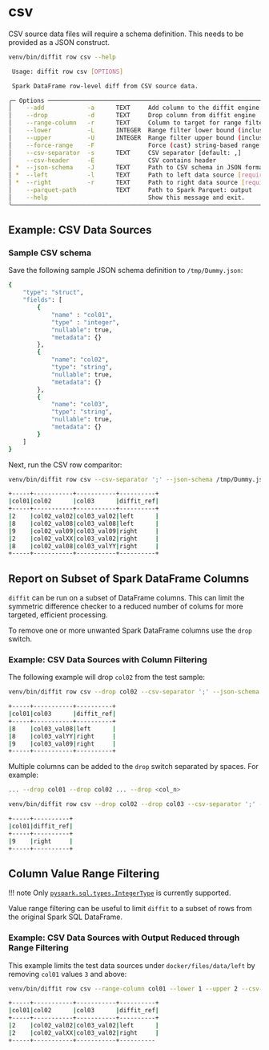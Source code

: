 # csv

CSV source data files will require a schema definition. This needs to be provided as a JSON construct.

``` sh
venv/bin/diffit row csv --help
```

``` sh title="diffit row csv usage message."
 Usage: diffit row csv [OPTIONS]

 Spark DataFrame row-level diff from CSV source data.

╭─ Options ──────────────────────────────────────────────────────────────────────────────────╮
│    --add            -a      TEXT     Add column to the diffit engine                       │
│    --drop           -d      TEXT     Drop column from diffit engine                        │
│    --range-column   -r      TEXT     Column to target for range filter                     │
│    --lower          -L      INTEGER  Range filter lower bound (inclusive)                  │
│    --upper          -U      INTEGER  Range filter upper bound (inclusive)                  │
│    --force-range    -F               Force (cast) string-based range column filter         │
│    --csv-separator  -s      TEXT     CSV separator [default: ,]                            │
│    --csv-header     -E               CSV contains header                                   │
│ *  --json-schema    -J      TEXT     Path to CSV schema in JSON format [required]          │
│ *  --left           -l      TEXT     Path to left data source [required]                   │
│ *  --right          -r      TEXT     Path to right data source [required]                  │
│    --parquet-path           TEXT     Path to Spark Parquet: output                         │
│    --help                            Show this message and exit.                           │
╰────────────────────────────────────────────────────────────────────────────────────────────╯
```

## Example: CSV Data Sources

### Sample CSV schema
Save the following sample JSON schema definition to `/tmp/Dummy.json`:
``` sh title="Example CSV JSON Schema."
{
    "type": "struct",
    "fields": [
        {
            "name" : "col01",
            "type" : "integer",
            "nullable": true,
            "metadata": {}
        },
        {
            "name": "col02",
            "type": "string",
            "nullable": true,
            "metadata": {}
        },
        {
            "name": "col03",
            "type": "string",
            "nullable": true,
            "metadata": {}
        }
    ]
}
```

Next, run the CSV row comparitor:
``` sh title="diffit row csv command."
venv/bin/diffit row csv --csv-separator ';' --json-schema /tmp/Dummy.json --left docker/files/data/left --right docker/files/data/right
```

``` sh title="diffit row csv example output."
+-----+-----------+-----------+----------+
|col01|col02      |col03      |diffit_ref|
+-----+-----------+-----------+----------+
|2    |col02_val02|col03_val02|left      |
|8    |col02_val08|col03_val08|left      |
|9    |col02_val09|col03_val09|right     |
|2    |col02_valXX|col03_val02|right     |
|8    |col02_val08|col03_valYY|right     |
+-----+-----------+-----------+----------+
```

## Report on Subset of Spark DataFrame Columns

`diffit` can be run on a subset of DataFrame columns. This can limit the symmetric difference checker
to a reduced number of colums for more targeted, efficient processing.

To remove one or more unwanted Spark DataFrame columns use the `drop` switch.
 
### Example: CSV Data Sources with Column Filtering

The following example will drop `col02` from the test sample:

``` sh title="diffit row csv dropping a column from the symmetric differential engine."
venv/bin/diffit row csv --drop col02 --csv-separator ';' --json-schema /tmp/Dummy.json --left docker/files/data/left --right docker/files/data/right
```

``` sh title="Column filtering result."
+-----+-----------+----------+
|col01|col03      |diffit_ref|
+-----+-----------+----------+
|8    |col03_val08|left      |
|8    |col03_valYY|right     |
|9    |col03_val09|right     |
+-----+-----------+----------+
```

Multiple columns can be added to the `drop` switch separated by spaces. For example:
``` sh
... --drop col01 --drop col02 ... --drop <col_n> 
```

``` sh title="Dropping multiple columns from symmetric differential engine."
venv/bin/diffit row csv --drop col02 --drop col03 --csv-separator ';' --json-schema /tmp/Dummy.json --left docker/files/data/left --right docker/files/data/right
```

``` sh title="Multiple column filtering result."
+-----+----------+
|col01|diffit_ref|
+-----+----------+
|9    |right     |
+-----+----------+
```

## Column Value Range Filtering
!!! note
    Only [`pyspark.sql.types.IntegerType`](https://spark.apache.org/docs/latest/api/python/reference/pyspark.sql/api/pyspark.sql.types.IntegerType.html) is currently supported.

Value range filtering can be useful to limit `diffit` to a subset of rows from the original
Spark SQL DataFrame.

### Example: CSV Data Sources with Output Reduced through Range Filtering

This example limits the test data sources under `docker/files/data/left` by removing
`col01` values `3` and above:

``` sh title="Column range filtering."
venv/bin/diffit row csv --range-column col01 --lower 1 --upper 2 --csv-separator ';' --json-schema /tmp/Dummy.json --left docker/files/data/left --right docker/files/data/right
```

``` sh title="Result."
+-----+-----------+-----------+----------+
|col01|col02      |col03      |diffit_ref|
+-----+-----------+-----------+----------+
|2    |col02_val02|col03_val02|left      |
|2    |col02_valXX|col03_val02|right     |
+-----+-----------+-----------+----------
```
